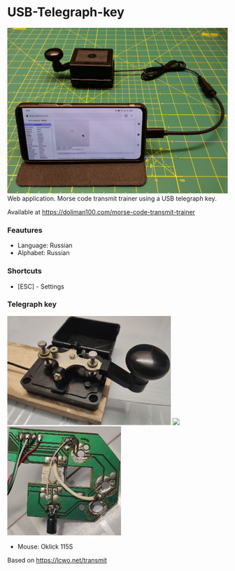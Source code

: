 # USB-Telegraph-key
![Portable](images/portable.jpg)
Web application. Morse code transmit trainer using a USB telegraph key.

Available at https://doliman100.com/morse-code-transmit-trainer

### Feautures
* Language: Russian
* Alphabet: Russian

### Shortcuts
* [ESC] - Settings

### Telegraph key
<img src="images/telegraph-key.jpg" height="249px"> <img src="images/bottom.jpg" height="249px"> <img src="images/pcb-top.jpg" height="249px">

* Mouse: Oklick 115S

Based on https://lcwo.net/transmit
